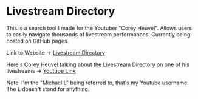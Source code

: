# Livestream Directory
This is a search tool I made for the Youtuber "Corey Heuvel". Allows users to easily navigate thousands of livestream performances. Currently being hosted on GitHub pages.

Link to Website -> [Livestream Directory](https://michaelt-178.github.io/LivestreamDirectory/)

Here's Corey Heuvel talking about the Livestream Directory on one of his livestreams -> [Youtube Link](https://www.youtube.com/live/bEBVkT9SWFY?feature=share&t=2937)


Note: I'm the "Michael L" being referred to, that's my Youtube username. The L doesn't stand for anything.
